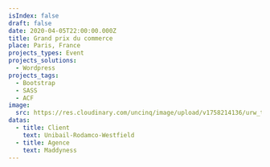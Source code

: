 ```yaml
---
isIndex: false
draft: false
date: 2020-04-05T22:00:00.000Z
title: Grand prix du commerce
place: Paris, France
projects_types: Event
projects_solutions:
  - Wordpress
projects_tags:
  - Bootstrap
  - SASS
  - ACF
image:
  src: https://res.cloudinary.com/uncinq/image/upload/v1758214136/urw_takwzs.jpg
datas:
  - title: Client
    text: Unibail-Rodamco-Westfield
  - title: Agence
    text: Maddyness
---
```

